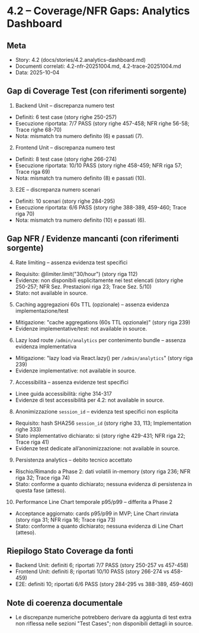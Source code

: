 # 4.2 – Coverage/NFR Gaps: Analytics Dashboard

## Meta
- Story: 4.2 (docs/stories/4.2.analytics-dashboard.md)
- Documenti correlati: 4.2-nfr-20251004.md, 4.2-trace-20251004.md
- Data: 2025-10-04

## Gap di Coverage Test (con riferimenti sorgente)
1) Backend Unit – discrepanza numero test
- Definiti: 6 test case (story righe 250-257)
- Esecuzione riportata: 7/7 PASS (story righe 457-458; NFR righe 56-58; Trace righe 68-70)
- Nota: mismatch tra numero definito (6) e passati (7).

2) Frontend Unit – discrepanza numero test
- Definiti: 8 test case (story righe 266-274)
- Esecuzione riportata: 10/10 PASS (story righe 458-459; NFR riga 57; Trace riga 69)
- Nota: mismatch tra numero definito (8) e passati (10).

3) E2E – discrepanza numero scenari
- Definiti: 10 scenari (story righe 284-295)
- Esecuzione riportata: 6/6 PASS (story righe 388-389, 459-460; Trace riga 70)
- Nota: mismatch tra numero definito (10) e passati (6).

## Gap NFR / Evidenze mancanti (con riferimenti sorgente)
4) Rate limiting – assenza evidenza test specifici
- Requisito: @limiter.limit("30/hour") (story riga 112)
- Evidenze: non disponibili esplicitamente nei test elencati (story righe 250-257; NFR Sez. Prestazioni riga 23; Trace Sez. 5/10)
- Stato: not available in source.

5) Caching aggregazioni 60s TTL (opzionale) – assenza evidenza implementazione/test
- Mitigazione: "cache aggregations (60s TTL opzionale)" (story riga 239)
- Evidenze implementative/test: not available in source.

6) Lazy load route `/admin/analytics` per contenimento bundle – assenza evidenza implementativa
- Mitigazione: "lazy load via React.lazy() per `/admin/analytics`" (story riga 239)
- Evidenze implementative: not available in source.

7) Accessibilità – assenza evidenze test specifici
- Linee guida accessibilità: righe 314-317
- Evidenze di test accessibilità per 4.2: not available in source.

8) Anonimizzazione `session_id` – evidenza test specifici non esplicita
- Requisito: hash SHA256 `session_id` (story righe 33, 113; Implementation righe 333)
- Stato implementativo dichiarato: sì (story righe 429-431; NFR riga 22; Trace riga 41)
- Evidenze test dedicate all’anonimizzazione: not available in source.

9) Persistenza analytics – debito tecnico accettato
- Rischio/Rimando a Phase 2: dati volatili in-memory (story riga 236; NFR riga 32; Trace riga 74)
- Stato: conforme a quanto dichiarato; nessuna evidenza di persistenza in questa fase (atteso).

10) Performance Line Chart temporale p95/p99 – differita a Phase 2
- Acceptance aggiornato: cards p95/p99 in MVP; Line Chart rinviata (story riga 31; NFR riga 16; Trace riga 73)
- Stato: conforme a quanto dichiarato; nessuna evidenza di Line Chart (atteso).

## Riepilogo Stato Coverage da fonti
- Backend Unit: definiti 6; riportati 7/7 PASS (story 250-257 vs 457-458)
- Frontend Unit: definiti 8; riportati 10/10 PASS (story 266-274 vs 458-459)
- E2E: definiti 10; riportati 6/6 PASS (story 284-295 vs 388-389, 459-460)

## Note di coerenza documentale
- Le discrepanze numeriche potrebbero derivare da aggiunta di test extra non riflessa nelle sezioni "Test Cases"; non disponibili dettagli in source.
